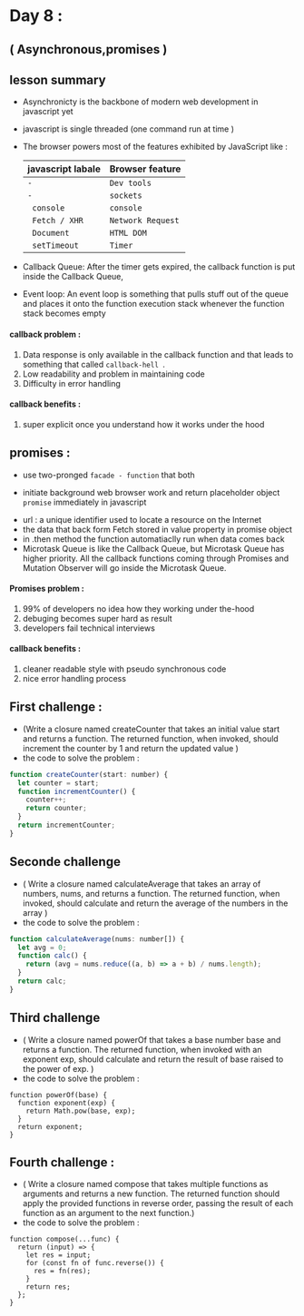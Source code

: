 
# Day 8 :
## ( Asynchronous,promises ) 

## lesson summary 
* Asynchronicty is the backbone of modern web development in javascript yet 
* javascript is single threaded (one command run at time )
* The browser powers most of the features exhibited by JavaScript like :

  | javascript labale | Browser feature|
  | :-------- | :------- | 
  | `-` | `Dev tools` | 
  |  `-`   | `sockets`|
  |  ` console`   | `console`|
  |  ` Fetch / XHR`   | `Network Request`|
  |  ` Document`   | `HTML DOM`|
  |  ` setTimeout`   | `Timer`|


* Callback Queue: After the timer gets expired, the callback function is put inside the Callback Queue,
* Event loop: An event loop is something that pulls stuff out of the queue and places it onto the function execution stack whenever the function stack becomes empty
#### callback problem :
1. Data response is only available in the callback function and that leads to something that called `callback-hell `.
2. Low readability and problem in maintaining code
3. Difficulty in error handling 
#### callback benefits : 
1. super explicit once you understand how it works under the hood 

## promises : 
* use two-pronged `facade - function` that both
- initiate background web browser work and return placeholder object `promise` immediately in javascript 
* url :  a unique identifier used to locate a resource on the Internet
* the data that back form Fetch stored in value property in promise object 
* in .then method the function automatiaclly run when data comes back
* Microtask Queue is like the Callback Queue, but Microtask Queue has higher priority. All the callback functions coming through Promises and Mutation Observer will go inside the Microtask Queue.

#### Promises problem :
1. 99% of developers no idea how they working under the-hood 
2. debuging becomes super hard as result
3. developers fail technical interviews 
#### callback benefits : 
1. cleaner readable style with pseudo synchronous code 
2. nice error handling process 


## First challenge   :
- (Write a closure named createCounter that takes an initial value start and returns a function. The returned function, when invoked, should increment the counter by 1 and return the updated value ) 
- the code to solve the problem : 
```javascript
function createCounter(start: number) {
  let counter = start;
  function incrementCounter() {
    counter++;
    return counter;
  }
  return incrementCounter;
}
```
## Seconde challenge 
- ( Write a closure named calculateAverage that takes an array of numbers, nums, and returns a function. The returned function, when invoked, should calculate and return the average of the numbers in the array ) 
- the code to solve the problem :
```javascript
function calculateAverage(nums: number[]) {
  let avg = 0;
  function calc() {
    return (avg = nums.reduce((a, b) => a + b) / nums.length);
  }
  return calc;
}
```
## Third challenge 
- ( Write a closure named powerOf that takes a base number base and returns a function. The returned function, when invoked with an exponent exp, should calculate and return the result of base raised to the power of exp. ) 
- the code to solve the problem :
```
function powerOf(base) {
  function exponent(exp) {
    return Math.pow(base, exp);
  }
  return exponent;
}

```
## Fourth challenge  : 
- ( Write a closure named compose that takes multiple functions as arguments and returns a new function. The returned function should apply the provided functions in reverse order, passing the result of each function as an argument to the next function.) 
- the code to solve the problem :

```
function compose(...func) {
  return (input) => {
    let res = input;
    for (const fn of func.reverse()) {
      res = fn(res);
    }
    return res;
  };
}
```
